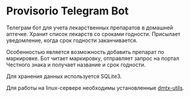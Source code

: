 # Provisorio Telegram Bot

Телеграм бот для учета лекарственных препаратов в домашней аптечке. Хранит список лекарств со сроками годности. Присылает уведомление, когда срок годности заканчивается.

Особенностью является возможность добавить препарат по маркировке. Бот читает маркировку, отправляет запрос на портал Честного знака и получает название и срок годности.

Для хранения данных используется SQLite3.

Для работы на linux-сервере необходимы установленные [dmtx-utils](https://github.com/dmtx/dmtx-utils).